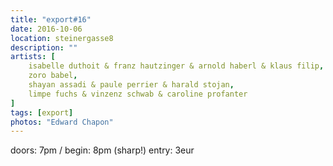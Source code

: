 ```yaml
---
title: "export#16"
date: 2016-10-06
location: steinergasse8
description: ""
artists: [
    isabelle duthoit & franz hautzinger & arnold haberl & klaus filip,
    zoro babel,
    shayan assadi & paule perrier & harald stojan,
    limpe fuchs & vinzenz schwab & caroline profanter
]
tags: [export]
photos: "Edward Chapon"
---
```

doors: 7pm / begin: 8pm (sharp!) entry: 3eur

